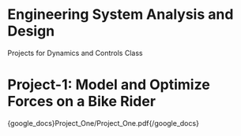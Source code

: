 # Engineering System Analysis and Design 
Projects for Dynamics and Controls Class

# Project-1: Model and Optimize Forces on a Bike Rider
{google_docs}Project_One/Project_One.pdf{/google_docs}

